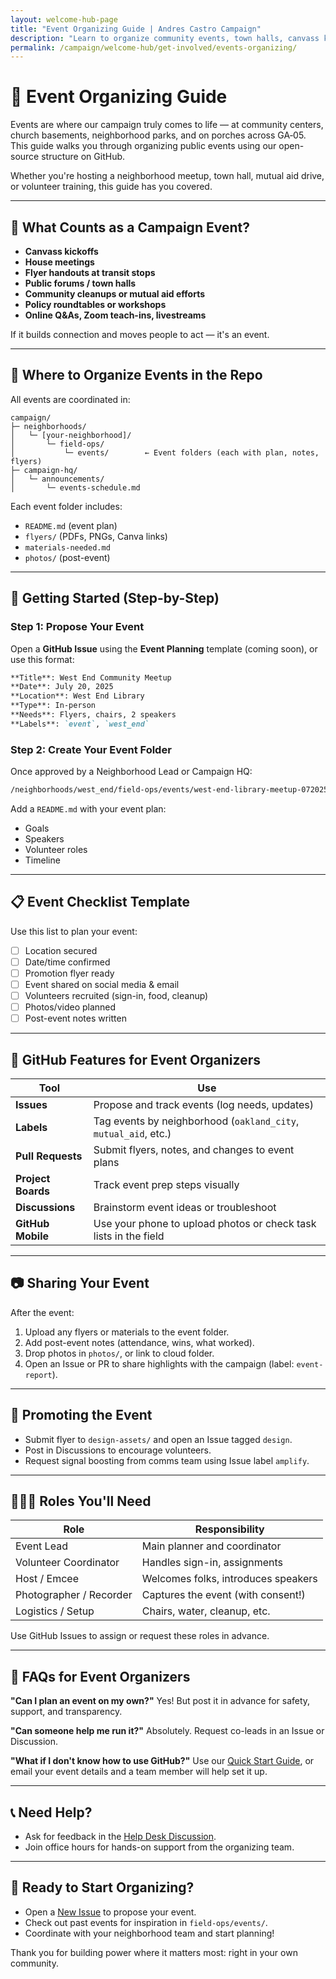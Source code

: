 ```yaml
---
layout: welcome-hub-page
title: "Event Organizing Guide | Andres Castro Campaign"
description: "Learn to organize community events, town halls, canvass kickoffs, and more. Build connections and mobilize your neighborhood through effective grassroots organizing."
permalink: /campaign/welcome-hub/get-involved/events-organizing/
---
```


# 📅 Event Organizing Guide

Events are where our campaign truly comes to life — at community centers, church basements, neighborhood parks, and on porches across GA‑05. This guide walks you through organizing public events using our open-source structure on GitHub.

Whether you're hosting a neighborhood meetup, town hall, mutual aid drive, or volunteer training, this guide has you covered.

---

## 🌟 What Counts as a Campaign Event?

* **Canvass kickoffs**
* **House meetings**
* **Flyer handouts at transit stops**
* **Public forums / town halls**
* **Community cleanups or mutual aid efforts**
* **Policy roundtables or workshops**
* **Online Q\&As, Zoom teach-ins, livestreams**

If it builds connection and moves people to act — it's an event.

---

## 📍 Where to Organize Events in the Repo

All events are coordinated in:

```
campaign/
├─ neighborhoods/
│   └─ [your-neighborhood]/
│       └─ field-ops/
│           └─ events/        ← Event folders (each with plan, notes, flyers)
├─ campaign-hq/
│   └─ announcements/
│       └─ events-schedule.md
```

Each event folder includes:

* `README.md` (event plan)
* `flyers/` (PDFs, PNGs, Canva links)
* `materials-needed.md`
* `photos/` (post-event)

---

## 🚀 Getting Started (Step-by-Step)

### Step 1: Propose Your Event

Open a **GitHub Issue** using the **Event Planning** template (coming soon), or use this format:

```md
**Title**: West End Community Meetup  
**Date**: July 20, 2025  
**Location**: West End Library  
**Type**: In-person  
**Needs**: Flyers, chairs, 2 speakers  
**Labels**: `event`, `west_end`
```

### Step 2: Create Your Event Folder

Once approved by a Neighborhood Lead or Campaign HQ:

```bash
/neighborhoods/west_end/field-ops/events/west-end-library-meetup-072025/
```

Add a `README.md` with your event plan:

* Goals
* Speakers
* Volunteer roles
* Timeline

---

## 📋 Event Checklist Template

Use this list to plan your event:

* [ ] Location secured
* [ ] Date/time confirmed
* [ ] Promotion flyer ready
* [ ] Event shared on social media & email
* [ ] Volunteers recruited (sign-in, food, cleanup)
* [ ] Photos/video planned
* [ ] Post-event notes written

---

## 🧰 GitHub Features for Event Organizers

| Tool               | Use                                                              |
| ------------------ | ---------------------------------------------------------------- |
| **Issues**         | Propose and track events (log needs, updates)                    |
| **Labels**         | Tag events by neighborhood (`oakland_city`, `mutual_aid`, etc.)  |
| **Pull Requests**  | Submit flyers, notes, and changes to event plans                 |
| **Project Boards** | Track event prep steps visually                                  |
| **Discussions**    | Brainstorm event ideas or troubleshoot                           |
| **GitHub Mobile**  | Use your phone to upload photos or check task lists in the field |

---

## 📷 Sharing Your Event

After the event:

1. Upload any flyers or materials to the event folder.
2. Add post-event notes (attendance, wins, what worked).
3. Drop photos in `photos/`, or link to cloud folder.
4. Open an Issue or PR to share highlights with the campaign (label: `event-report`).

---

## 📣 Promoting the Event

* Submit flyer to `design-assets/` and open an Issue tagged `design`.
* Post in Discussions to encourage volunteers.
* Request signal boosting from comms team using Issue label `amplify`.

---

## 🧑‍🤝‍🧑 Roles You'll Need

| Role                    | Responsibility                      |
| ----------------------- | ----------------------------------- |
| Event Lead              | Main planner and coordinator        |
| Volunteer Coordinator   | Handles sign-in, assignments        |
| Host / Emcee            | Welcomes folks, introduces speakers |
| Photographer / Recorder | Captures the event (with consent!)  |
| Logistics / Setup       | Chairs, water, cleanup, etc.        |

Use GitHub Issues to assign or request these roles in advance.

---

## 🙋 FAQs for Event Organizers

**"Can I plan an event on my own?"**
Yes! But post it in advance for safety, support, and transparency.

**"Can someone help me run it?"**
Absolutely. Request co-leads in an Issue or Discussion.

**"What if I don't know how to use GitHub?"**
Use our [Quick Start Guide](../get-involved/quick-start-guide.md), or email your event details and a team member will help set it up.

---

## 📞 Need Help?

* Ask for feedback in the [Help Desk Discussion](https://github.com/CastroForGeorgia/campaign/discussions/categories/help-desk).
* Join office hours for hands-on support from the organizing team.

---

## 🚦 Ready to Start Organizing?

* Open a [New Issue](https://github.com/CastroForGeorgia/campaign/issues/new) to propose your event.
* Check out past events for inspiration in `field-ops/events/`.
* Coordinate with your neighborhood team and start planning!

Thank you for building power where it matters most: right in your own community.